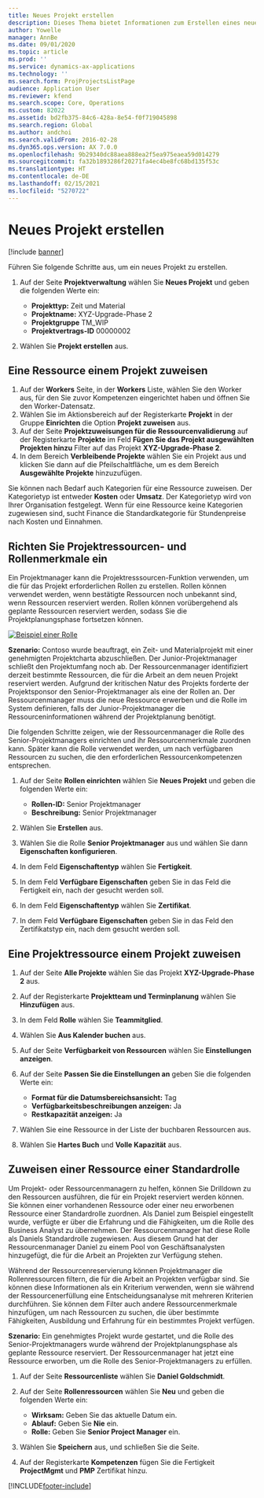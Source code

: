 ```yaml
---
title: Neues Projekt erstellen
description: Dieses Thema bietet Informationen zum Erstellen eines neuen Projekts.
author: Yowelle
manager: AnnBe
ms.date: 09/01/2020
ms.topic: article
ms.prod: ''
ms.service: dynamics-ax-applications
ms.technology: ''
ms.search.form: ProjProjectsListPage
audience: Application User
ms.reviewer: kfend
ms.search.scope: Core, Operations
ms.custom: 82022
ms.assetid: bd2fb375-84c6-428a-8e54-f0f719045898
ms.search.region: Global
ms.author: andchoi
ms.search.validFrom: 2016-02-28
ms.dyn365.ops.version: AX 7.0.0
ms.openlocfilehash: 9b29340dc88aea888ea2f5ea975eaea59d014279
ms.sourcegitcommit: fa32b1893286f20271fa4ec4be8fc68bd135f53c
ms.translationtype: HT
ms.contentlocale: de-DE
ms.lasthandoff: 02/15/2021
ms.locfileid: "5270722"
---
```

# <a name="create-a-new-project"></a>Neues Projekt erstellen

[!include [banner](../includes/banner.md)]

Führen Sie folgende Schritte aus, um ein neues Projekt zu erstellen.

1. Auf der Seite **Projektverwaltung** wählen Sie **Neues Projekt** und geben die folgenden Werte ein:

    - **Projekttyp:** Zeit und Material
    - **Projektname:** XYZ-Upgrade-Phase 2
    - **Projektgruppe** TM\_WIP
    - **Projektvertrags-ID** 00000002

2. Wählen Sie **Projekt erstellen** aus.

## <a name="assign-a-resource-to-a-project"></a>Eine Ressource einem Projekt zuweisen

1. Auf der **Workers** Seite, in der **Workers** Liste, wählen Sie den Worker aus, für den Sie zuvor Kompetenzen eingerichtet haben und öffnen Sie den Worker-Datensatz.
2. Wählen Sie im Aktionsbereich auf der Registerkarte **Projekt** in der Gruppe **Einrichten** die Option **Projekt zuweisen** aus.
3. Auf der Seite **Projektzuweisungen für die Ressourcenvalidierung** auf der Registerkarte **Projekte** im Feld **Fügen Sie das Projekt ausgewählten Projekten hinzu** Filter auf das Projekt **XYZ-Upgrade-Phase 2**.
4. In dem Bereich **Verbleibende Projekte** wählen Sie ein Projekt aus und klicken Sie dann auf die Pfeilschaltfläche, um es dem Bereich **Ausgewählte Projekte** hinzuzufügen.

Sie können nach Bedarf auch Kategorien für eine Ressource zuweisen. Der Kategorietyp ist entweder **Kosten** oder **Umsatz**. Der Kategorietyp wird von Ihrer Organisation festgelegt. Wenn für eine Ressource keine Kategorien zugewiesen sind, sucht Finance die Standardkategorie für Stundenpreise nach Kosten und Einnahmen.

## <a name="set-up-project-resource-and-role-characteristics"></a>Richten Sie Projektressourcen- und Rollenmerkmale ein

Ein Projektmanager kann die Projektresssourcen-Funktion verwenden, um die für das Projekt erforderlichen Rollen zu erstellen. Rollen können verwendet werden, wenn bestätigte Ressourcen noch unbekannt sind, wenn Ressourcen reserviert werden. Rollen können vorübergehend als geplante Ressourcen reserviert werden, sodass Sie die Projektplanungsphase fortsetzen können.

[![Beispiel einer Rolle](./media/projectresourcing05.jpg)](./media/projectresourcing05.jpg) 

**Szenario:** Contoso wurde beauftragt, ein Zeit- und Materialprojekt mit einer genehmigten Projektcharta abzuschließen. Der Junior-Projektmanager schließt den Projektumfang noch ab. Der Ressourcenmanager identifiziert derzeit bestimmte Ressourcen, die für die Arbeit an dem neuen Projekt reserviert werden. Aufgrund der kritischen Natur des Projekts forderte der Projektsponsor den Senior-Projektmanager als eine der Rollen an. Der Ressourcenmanager muss die neue Ressource erwerben und die Rolle im System definieren, falls der Junior-Projektmanager die Ressourceninformationen während der Projektplanung benötigt.

Die folgenden Schritte zeigen, wie der Ressourcenmanager die Rolle des Senior-Projektmanagers einrichten und ihr Ressourcenmerkmale zuordnen kann. Später kann die Rolle verwendet werden, um nach verfügbaren Ressourcen zu suchen, die den erforderlichen Ressourcenkompetenzen entsprechen.

1. Auf der Seite **Rollen einrichten** wählen Sie **Neues Projekt** und geben die folgenden Werte ein:

    - **Rollen-ID:** Senior Projektmanager
    - **Beschreibung:** Senior Projektmanager

2. Wählen Sie **Erstellen** aus.
3. Wählen Sie die Rolle **Senior Projektmanager** aus und wählen Sie dann **Eigenschaften konfigurieren**.
4. In dem Feld **Eigenschaftentyp** wählen Sie **Fertigkeit**.
5. In dem Feld **Verfügbare Eigenschaften** geben Sie in das Feld die Fertigkeit ein, nach der gesucht werden soll.
6. In dem Feld **Eigenschaftentyp** wählen Sie **Zertifikat**.
7. In dem Feld **Verfügbare Eigenschaften** geben Sie in das Feld den Zertifikatstyp ein, nach dem gesucht werden soll.

## <a name="assign-a-project-resource-to-a-project"></a>Eine Projektressource einem Projekt zuweisen

1. Auf der Seite **Alle Projekte** wählen Sie das Projekt **XYZ-Upgrade-Phase 2** aus.
2. Auf der Registerkarte **Projektteam und Terminplanung** wählen Sie **Hinzufügen** aus.
3. In dem Feld **Rolle** wählen Sie **Teammitglied**.
4. Wählen Sie **Aus Kalender buchen** aus.
5. Auf der Seite **Verfügbarkeit von Ressourcen** wählen Sie **Einstellungen anzeigen**.
6. Auf der Seite **Passen Sie die Einstellungen an** geben Sie die folgenden Werte ein:

    - **Format für die Datumsbereichsansicht:** Tag
    - **Verfügbarkeitsbeschreibungen anzeigen:** Ja
    - **Restkapazität anzeigen:** Ja

7. Wählen Sie eine Ressource in der Liste der buchbaren Ressourcen aus.
8. Wählen Sie **Hartes Buch** und **Volle Kapazität** aus.

## <a name="assign-a-resource-to-a-default-role"></a>Zuweisen einer Ressource einer Standardrolle

Um Projekt- oder Ressourcenmanagern zu helfen, können Sie Drilldown zu den Ressourcen ausführen, die für ein Projekt reserviert werden können. Sie können einer vorhandenen Ressource oder einer neu erworbenen Ressource einer Standardrolle zuordnen. Als Daniel zum Beispiel eingestellt wurde, verfügte er über die Erfahrung und die Fähigkeiten, um die Rolle des Business Analyst zu übernehmen. Der Ressourcenmanager hat diese Rolle als Daniels Standardrolle zugewiesen. Aus diesem Grund hat der Ressourcenmanager Daniel zu einem Pool von Geschäftsanalysten hinzugefügt, die für die Arbeit an Projekten zur Verfügung stehen.

Während der Ressourcenreservierung können Projektmanager die Rollenressourcen filtern, die für die Arbeit an Projekten verfügbar sind. Sie können diese Informationen als ein Kriterium verwenden, wenn sie während der Ressourcenerfüllung eine Entscheidungsanalyse mit mehreren Kriterien durchführen. Sie können dem Filter auch andere Ressourcenmerkmale hinzufügen, um nach Ressourcen zu suchen, die über bestimmte Fähigkeiten, Ausbildung und Erfahrung für ein bestimmtes Projekt verfügen.

**Szenario:** Ein genehmigtes Projekt wurde gestartet, und die Rolle des Senior-Projektmanagers wurde während der Projektplanungsphase als geplante Ressource reserviert. Der Ressourcenmanager hat jetzt eine Ressource erworben, um die Rolle des Senior-Projektmanagers zu erfüllen.

1. Auf der Seite **Ressourcenliste** wählen Sie **Daniel Goldschmidt**.
2. Auf der Seite **Rollenressourcen** wählen Sie **Neu** und geben die folgenden Werte ein:

    - **Wirksam:** Geben Sie das aktuelle Datum ein.
    - **Ablauf:** Geben Sie **Nie** ein.
    - **Rolle:** Geben Sie **Senior Project Manager** ein.

3. Wählen Sie **Speichern** aus, und schließen Sie die Seite.
4. Auf der Registerkarte **Kompetenzen** fügen Sie die Fertigkeit **ProjectMgmt** und **PMP** Zertifikat hinzu.


[!INCLUDE[footer-include](../includes/footer-banner.md)]